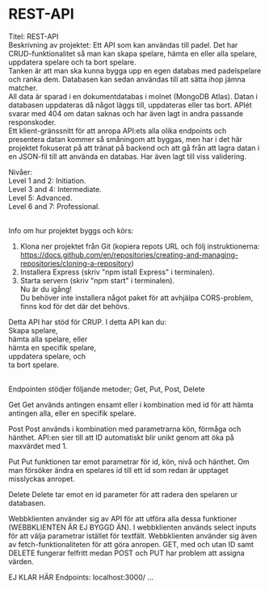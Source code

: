 # REST-API
Titel: REST-API 
<br>
Beskrivning av projektet: Ett API som kan användas till padel. 
Det har CRUD-funktionalitet så man kan skapa spelare, hämta en eller alla spelare, uppdatera spelare och ta bort spelare.<br>
Tanken är att man ska kunna bygga upp en egen databas med padelspelare och ranka dem. Databasen kan sedan användas till att sätta ihop jämna matcher. <br>
All data är sparad i en dokumentdatabas i molnet (MongoDB Atlas). Datan i databasen uppdateras då något läggs till, uppdateras eller tas bort.
APIét svarar med 404 om datan saknas och har även lagt in andra passande responskoder.<br>
Ett klient-gränssnitt för att anropa API:ets alla olika endpoints och presentera datan kommer så småningom att byggas, men har i det här projektet fokuserat på att tränat på backend och att gå från att lagra datan i en JSON-fil till att använda en databas. Har även lagt till viss validering. 

Nivåer: <br>
Level 1 and 2: Initiation. <br>
Level 3 and 4: Intermediate. <br>
Level 5: Advanced. <br>
Level 6 and 7: Professional. <br>
<br>

Info om hur projektet byggs och körs:<br>
1. Klona ner projektet från Git (kopiera repots URL och följ instruktionerna: https://docs.github.com/en/repositories/creating-and-managing-repositories/cloning-a-repository) <br>
2. Installera Express (skriv "npm istall Express" i terminalen).<br>
3. Starta servern (skriv "npm start" i terminalen).<br>
Nu är du igång!<br>
Du behöver inte installera något paket för att avhjälpa CORS-problem, finns kod för det där det behövs.<br>


Detta API har stöd för CRUP. I detta API kan du:<br>
Skapa spelare,<br>
hämta alla spelare, eller<br>
hämta en specifik spelare,<br>
uppdatera spelare, och<br>
ta bort spelare.<br>
<br>

Endpointen stödjer följande metoder;
Get, Put, Post, Delete

Get
Get används antingen ensamt eller i kombination med id för att hämta antingen alla, eller en specifik spelare.

Post
Post används i kombination med parametrarna kön, förmåga och hänthet. API:en sier till att ID automatiskt blir unikt genom att öka på maxvärdet med 1.

Put
Put funktionen tar emot parametrar för id, kön, nivå och hänthet. Om man försöker ändra en spelares id till ett id som redan är upptaget misslyckas anropet.

Delete
Delete tar emot en id parameter för att radera den spelaren ur databasen.

Webbklienten använder sig av API för att utföra alla dessa funktioner (WEBBKLIENTEN ÄR EJ BYGGD ÄN). I webbklienten används select inputs för att välja parametrar istället för textfält. Webbklienten använder sig även av fetch-funktionaliteten för att göra anropen. GET, med och utan ID samt DELETE fungerar felfritt medan POST och PUT har problem att assigna värden.

EJ KLAR HÄR
Endpoints: localhost:3000/ ...

